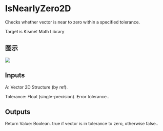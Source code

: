 # IsNearlyZero2D

Checks whether vector is near to zero within a specified tolerance.

Target is Kismet Math Library

## 图示

![]($-20221218-19583830.png)

## Inputs

A: Vector 2D Structure (by ref).

Tolerance: Float (single-precision). Error tolerance..  

## Outputs

Return Value: Boolean. true if vector is in tolerance to zero, otherwise false..

